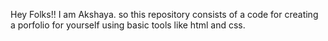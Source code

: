 Hey Folks!!
I am Akshaya. so this repository consists of a code for creating a porfolio for yourself using basic tools like html and css.
